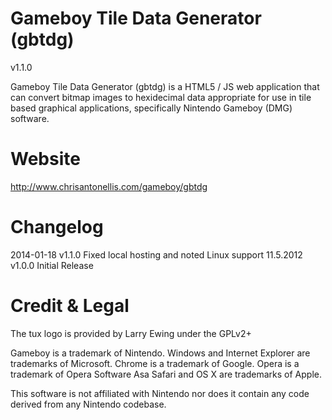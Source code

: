Gameboy Tile Data Generator (gbtdg)
==============
v1.1.0

Gameboy Tile Data Generator (gbtdg) is a HTML5 / JS web application that can convert bitmap images to hexidecimal data appropriate for use in tile based graphical applications, specifically Nintendo Gameboy (DMG) software.

Website
=======
http://www.chrisantonellis.com/gameboy/gbtdg

Changelog
=========
2014-01-18 v1.1.0 Fixed local hosting and noted Linux support
11.5.2012 v1.0.0 Initial Release

Credit & Legal
======
The tux logo is provided by Larry Ewing under the GPLv2+

Gameboy is a trademark of Nintendo.
Windows and Internet Explorer are trademarks of Microsoft.
Chrome is a trademark of Google.
Opera is a trademark of Opera Software Asa
Safari and OS X are trademarks of Apple.

This software is not affiliated with Nintendo nor does it contain any
code derived from any Nintendo codebase.

